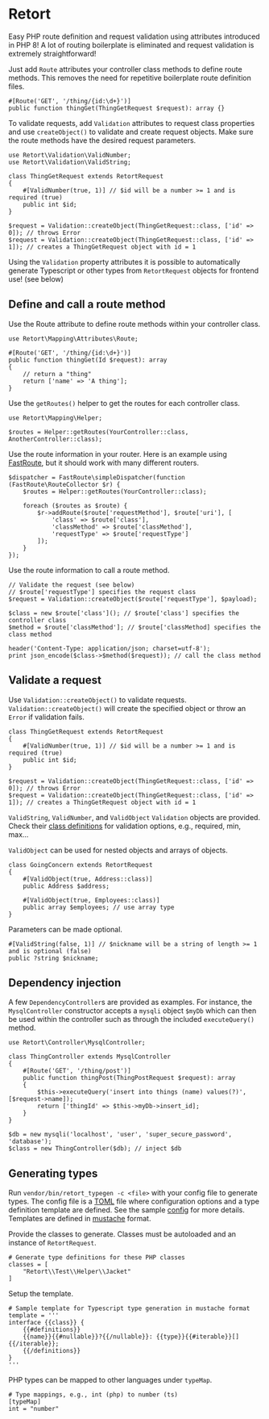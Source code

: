 # Retort

Easy PHP route definition and request validation using attributes introduced in PHP 8! A lot of routing boilerplate is eliminated and request validation is extremely straightforward!

Just add `Route` attributes your controller class methods to define route methods. This removes the need for repetitive boilerplate route definition files.

    #[Route('GET', '/thing/{id:\d+}')]
    public function thingGet(ThingGetRequest $request): array {}

To validate requests, add `Validation` attributes to request class properties and use `createObject()` to validate and create request objects. Make sure the route methods have the desired request parameters.

    use Retort\Validation\ValidNumber;
    use Retort\Validation\ValidString;

    class ThingGetRequest extends RetortRequest
    {
        #[ValidNumber(true, 1)] // $id will be a number >= 1 and is required (true)
        public int $id;
    }

    $request = Validation::createObject(ThingGetRequest::class, ['id' => 0]); // throws Error
    $request = Validation::createObject(ThingGetRequest::class, ['id' => 1]); // creates a ThingGetRequest object with id = 1

Using the `Validation` property attributes it is possible to automatically generate Typescript or other types from `RetortRequest` objects for frontend use! (see below)

## Define and call a route method

Use the Route attribute to define route methods within your controller class.

    use Retort\Mapping\Attributes\Route;

    #[Route('GET', '/thing/{id:\d+}')]
    public function thingGet(Id $request): array
    {
        // return a "thing"
        return ['name' => 'A thing'];
    }

Use the `getRoutes()` helper to get the routes for each controller class.

    use Retort\Mapping\Helper;

    $routes = Helper::getRoutes(YourController::class, AnotherController::class);

Use the route information in your router. Here is an example using [FastRoute](https://github.com/nikic/FastRoute), but it should work with many different routers.

    $dispatcher = FastRoute\simpleDispatcher(function (FastRoute\RouteCollector $r) {
        $routes = Helper::getRoutes(YourController::class);

        foreach ($routes as $route) {
            $r->addRoute($route['requestMethod'], $route['uri'], [
                'class' => $route['class'],
                'classMethod' => $route['classMethod'],
                'requestType' => $route['requestType']
            ]);
        }
    });

Use the route information to call a route method.

    // Validate the request (see below)
    // $route['requestType'] specifies the request class
    $request = Validation::createObject($route['requestType'], $payload);

    $class = new $route['class'](); // $route['class'] specifies the controller class
    $method = $route['classMethod']; // $route['classMethod] specifies the class method

    header('Content-Type: application/json; charset=utf-8');
    print json_encode($class->$method($request)); // call the class method

## Validate a request

Use `Validation::createObject()` to validate requests. `Validation::createObject()` will create the specified object or throw an `Error` if validation fails.

    class ThingGetRequest extends RetortRequest
    {
        #[ValidNumber(true, 1)] // $id will be a number >= 1 and is required (true)
        public int $id;
    }

    $request = Validation::createObject(ThingGetRequest::class, ['id' => 0]); // throws Error
    $request = Validation::createObject(ThingGetRequest::class, ['id' => 1]); // creates a ThingGetRequest object with id = 1

`ValidString`, `ValidNumber`, and `ValidObject` `Validation` objects are provided. Check their [class definitions](Validation) for validation options, e.g., required, min, max...

`ValidObject` can be used for nested objects and arrays of objects.

    class GoingConcern extends RetortRequest
    {
        #[ValidObject(true, Address::class)]
        public Address $address;

        #[ValidObject(true, Employees::class)]
        public array $employees; // use array type
    }

Parameters can be made optional.

    #[ValidString(false, 1)] // $nickname will be a string of length >= 1 and is optional (false)
    public ?string $nickname;

## Dependency injection

A few `DependencyController`s are provided as examples. For instance, the `MysqlController` constructor accepts a `mysqli` object `$myDb` which can then be used within the controller such as through the included `executeQuery()` method.

    use Retort\Controller\MysqlController;

    class ThingController extends MysqlController
    {
        #[Route('GET', '/thing/post')]
        public function thingPost(ThingPostRequest $request): array
        {
            $this->executeQuery('insert into things (name) values(?)', [$request->name]);
            return ['thingId' => $this->myDb->insert_id];
        }
    }

    $db = new mysqli('localhost', 'user', 'super_secure_password', 'database');
    $class = new ThingController($db); // inject $db

## Generating types

Run `vendor/bin/retort_typegen -c <file>` with your config file to generate types. The config file is a [TOML](https://toml.io/en/) file where configuration options and a type definition template are defined. See the sample [config](sample_config.toml) for more details. Templates are defined in [mustache](https://mustache.github.io) format.

Provide the classes to generate. Classes must be autoloaded and an instance of `RetortRequest`.

    # Generate type definitions for these PHP classes
    classes = [
        "Retort\\Test\\Helper\\Jacket"
    ]

Setup the template.

    # Sample template for Typescript type generation in mustache format
    template = '''
    interface {{class}} {
        {{#definitions}}
        {{name}}{{#nullable}}?{{/nullable}}: {{type}}{{#iterable}}[]{{/iterable}};
        {{/definitions}}
    }
    '''

PHP types can be mapped to other languages under `typeMap`.

    # Type mappings, e.g., int (php) to number (ts)
    [typeMap]
    int = "number"
